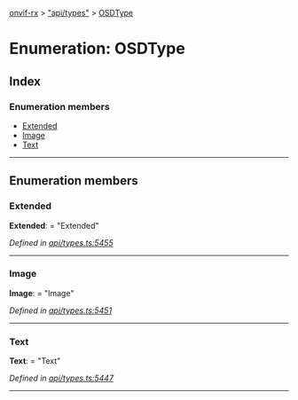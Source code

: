 [onvif-rx](../README.md) > ["api/types"](../modules/_api_types_.md) > [OSDType](../enums/_api_types_.osdtype.md)

# Enumeration: OSDType

## Index

### Enumeration members

* [Extended](_api_types_.osdtype.md#extended)
* [Image](_api_types_.osdtype.md#image)
* [Text](_api_types_.osdtype.md#text)

---

## Enumeration members

<a id="extended"></a>

###  Extended

**Extended**:  = "Extended"

*Defined in [api/types.ts:5455](https://github.com/patrickmichalina/onvif-rx/blob/034e4d6/src/api/types.ts#L5455)*

___
<a id="image"></a>

###  Image

**Image**:  = "Image"

*Defined in [api/types.ts:5451](https://github.com/patrickmichalina/onvif-rx/blob/034e4d6/src/api/types.ts#L5451)*

___
<a id="text"></a>

###  Text

**Text**:  = "Text"

*Defined in [api/types.ts:5447](https://github.com/patrickmichalina/onvif-rx/blob/034e4d6/src/api/types.ts#L5447)*

___

